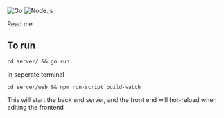 ![Go](https://github.com/jak103/uno/workflows/Go/badge.svg?branch=master) ![Node.js](https://github.com/marwtki/uno/workflows/Node.js%20CI/badge.svg)

Read me

## To run 

`cd server/ && go run .`

In seperate terminal

`cd server/web && npm run-script build-watch`

This will start the back end server, and the front end will hot-reload when editing the frontend
